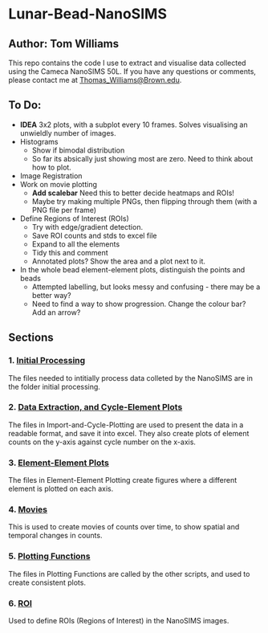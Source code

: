 # Lunar-Bead-NanoSIMS

## Author: Tom Williams

This repo contains the code I use to extract and visualise data collected using the Cameca NanoSIMS 50L. If you have any questions or comments, please contact me at [Thomas_Williams@Brown.edu](mailto:Thomas_Williams@Brown.edu).

## To Do:

* __IDEA__ 3x2 plots, with a subplot every 10 frames. Solves visualising an unwieldly number of images.
* Histograms
  * Show if bimodal distribution
  * So far its absically just showing most are zero. Need to think about how to plot.
* Image Registration
* Work on movie plotting
  * __Add scalebar__ Need this to better decide heatmaps and ROIs!
  * Maybe try making multiple PNGs, then flipping through them (with a PNG file per frame)
* Define Regions of Interest (ROIs)
  * Try with edge/gradient detection.
  * Save ROI counts and stds to excel file
  * Expand to all the elements
  * Tidy this and comment
  * Annotated plots? Show the area and a plot next to it.
* In the whole bead element-element plots, distinguish the points and beads
  * Attempted labelling, but looks messy and confusing - there may be a better way?
  * Need to find a way to show progression. Change the colour bar? Add an arrow?


## Sections

### 1. [Initial Processing](https://github.com/TomWilliamsBrown/Lunar-Bead-NanoSIMS/tree/main/Initial_Processing)

The files needed to intitially process data colleted by the NanoSIMS are in the folder initial processing.

### 2. [Data Extraction, and Cycle-Element Plots](https://github.com/TomWilliamsBrown/Lunar-Bead-NanoSIMS/tree/main/Import-and-Cyle-Plotting)

The files in Import-and-Cycle-Plotting are used to present the data in a readable format, and save it into excel. They also create plots of element counts on the y-axis against cycle number on the x-axis.

### 3. [Element-Element Plots](https://github.com/TomWilliamsBrown/Lunar-Bead-NanoSIMS/tree/main/Element-Element%20Plotting)

The files in Element-Element Plotting create figures where a different element is plotted on each axis.

### 4. [Movies](https://github.com/TomWilliamsBrown/Lunar-Bead-NanoSIMS/tree/main/Count_Movies)

This is used to create movies of counts over time, to show spatial and temporal changes in counts.

### 5. [Plotting Functions](https://github.com/TomWilliamsBrown/Lunar-Bead-NanoSIMS/tree/main/Plotting_Functions)

The files in Plotting Functions are called by the other scripts, and used to create consistent plots.

### 6. [ROI](https://github.com/TomWilliamsBrown/Lunar-Bead-NanoSIMS/tree/main/ROI) 

Used to define ROIs (Regions of Interest) in the NanoSIMS images.


